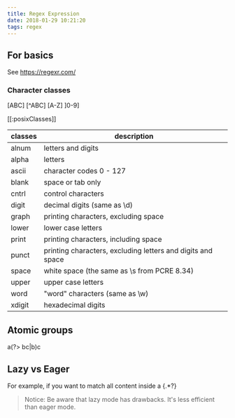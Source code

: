 ```yaml
---
title: Regex Expression
date: 2018-01-29 10:21:20
tags: regex
---
```


## For basics
See https://regexr.com/

### Character classes
\[ABC\]
\[^ABC\]
\[A-Z\] \]0-9\]

\[\[:posixClasses\]\]

classes | description
--- | ---
alnum |  letters and digits
alpha |  letters
ascii |  character codes 0 - 127
blank |  space or tab only
cntrl |  control characters
digit |  decimal digits (same as \d)
graph |  printing characters, excluding space
lower |  lower case letters
print |  printing characters, including space
punct |  printing characters, excluding letters and digits and space
space |  white space (the same as \s from PCRE 8.34)
upper |  upper case letters
word |   "word" characters (same as \w)
xdigit |  hexadecimal digits


## Atomic groups
a(?> bc|b)c

## Lazy vs Eager
For example, if you want to match all content inside a
{.*?}

> Notice: Be aware that lazy mode has drawbacks. It's less efficient than eager mode.

